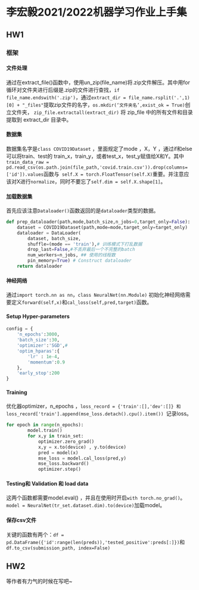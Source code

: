 # 李宏毅2021/2022机器学习作业上手集
## HW1
### 框架
#### 文件处理
通过在extract_file()函数中，使用un_zip(file_name)将.zip文件解压。其中用for循环对文件夹进行后缀是.zip的文件进行查找，`if file_name.endswith('.zip')`，通过`extract_dir = file_name.rsplit('.',1)[0] + "_files"`提取zip文件的名字，`os.mkdir(‘文件夹名’,exist_ok = True)`创立文件夹， `zip_file.extractall(extract_dir)` 将 zip_file 中的所有文件和目录提取到 extract_dir 目录中。
#### 数据集
数据集名字是`class COVID19Dataset` ，里面规定了mode ，X，Y ，通过if和else可以将train、test的
train_x，train_y，或者test_x，test_y赋值给X和Y。其中`train_data_raw = pd.read_csv(os.path.join(file_path,'covid.train.csv')).drop(columns=['id']).values`函数与` self.X = torch.FloatTensor(self.X)`重要。并注意应该对X进行`normalize`，同时不要忘了`self.dim = self.X.shape[1]`。

#### 加载数据集
首先应该注意`Dataloader()`函数返回的是`dataloader`类型的数据。
```python
def prep_dataloader(path,mode,batch_size,n_jobs=0,target_only=False):
    dataset = COVID19Dataset(path,mode=mode,target_only=target_only)
    dataloader = DataLoader(
        dataset, batch_size,
        shuffle=(mode == 'train'),# 训练模式下打乱数据
        drop_last=False,#不丢弃最后一个不完整的batch
        num_workers=n_jobs, ## 使用的线程数
        pin_memory=True) # Construct dataloader
    return dataloader
```
#### 神经网络
通过`import torch.nn as nn`，`class NeuralNet(nn.Module)` 初始化神经网络需要定义`forward(self,x)`和`cal_loss(self,pred,target)`函数。
#### Setup Hyper-parameters
```python
config = {
    'n_epochs':3000,
    'batch_size':30,
    'optimizer':'SGD',#
    'optim_hparas':{
        'lr' : 1e-4,
        'momentum':0.9
    },
    'early_stop':200
}
```
#### Training 
优化器optimizer，n_epochs ，`loss_record = {'train':[],'dev':[]} 和 loss_record['train'].append(mse_loss.detach().cpu().item()) `记录loss。
```python
for epoch in range(n_epochs):
        model.train()
        for x,y in train_set:
            optimizer.zero_grad()
            x,y = x.to(device) , y.to(device)
            pred = model(x)
            mse_loss = model.cal_loss(pred,y) 
            mse_loss.backward()
            optimizer.step()
```
####  Testing和 Validation 和 load data
这两个函数都需要model.eval() ，并且在使用时开启`with torch.no_grad()`。
`model = NeuralNet(tr_set.dataset.dim).to(device)`加载model。
#### 保存csv文件
关键的函数有两个：`df = pd.DataFrame({'id':range(len(preds)),'tested_positive':preds[:]})`和`df.to_csv(submission_path, index=False)`

## HW2
等作者有力气的时候在写吧~

